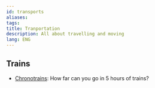 ```yaml
---
id: transports
aliases: 
tags: 
title: Tranportation
description: All about travelling and moving
lang: ENG
---
```


## Trains

* [Chronotrains](https://www.chronotrains.com/fr): How far can you go in 5 hours of trains?

